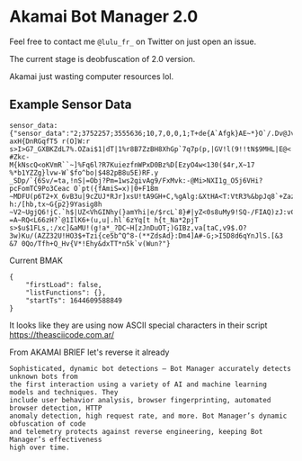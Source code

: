 # Akamai Bot Manager 2.0

Feel free to contact me `@lulu_fr_` on Twitter on just open an issue.

The current stage is deobfuscation of 2.0 version.

Akamai just wasting computer resources lol.

Example Sensor Data
---
```
sensor_data: {"sensor_data":"2;3752257;3555636;10,7,0,0,1;T+de{A`Afgk}AE~*}O`/.Dv@Jv/%8*|vB#*K+I6g2,)#Jz)V-axH{DnRGqfT5 r(O]W:r
s>I>G7_GXBKZdL7%.OZai$1|dT|1%r8B7ZzBH8XhGp`7q7p(p,|GV!l(9!!tN$9MHL|E@<|!h=xOFz_!'@;SAD;]`'a3@*9U=?#Zkc-
M{kNscQ<oKVmR``~]%Fq6l?R7KuiezfnWPxD0Bz%D[EzyO4w<130($4r,X~17 %*b1YZZg}lvw-W`$fo^bo|$482pB8u5E)RF.y
_SDp/`{6Sv/=ta,!nS|=Obj?Pm=1ws2givAg9/FxMvk:-@Mi>NXI1g_O5j6VHi?pcFomTC9Po3Ceac O`pt({fAmiS=x)|0+F18m
~MDFU(p6T2+X_6vB3u|9cZUJ*RJr]xsU!tA9GH+C,%gAlg:&XtHA<T:VtR3%&bpJq8`+ZazuE5?h:/[hb,tx~G{p2}9Yasig8h
~V2~UgjQ6!jC.`h$|UZ<VhGINhy(}amYhi|e/$rcL`8}#|yZ<0s8uMy9!SQ-/FIAQ)zJ:vC+MZM:6A- =A~RQ<L66zH?`@1IlK6+(u,u|.hl`6zYq[t h{t_Na*2pjT
s>$u$1FLs,:/xc]&aMU!(g!a*_?DC~H[zJnDuOT;)GIBz,va[taC,v9$.O?3w)Ku/(AZZ32U!HO3$+Tzi{ce5b^Q^8-(**ZdsAd}:Dm4]A#-G;>I5D8d6qYnJlS.[&3
&7 0Qo/Tfh+Q_Hv{V*!Ehy&dxTT*n5k`v(Wun?"}
```

Current BMAK
```
{
    "firstLoad": false,
    "listFunctions": {},
    "startTs": 1644609588849
}
```

It looks like they are using now ASCII special characters in their script
https://theasciicode.com.ar/


From AKAMAI BRIEF let's reverse it already
```
Sophisticated, dynamic bot detections — Bot Manager accurately detects unknown bots from
the first interaction using a variety of AI and machine learning models and techniques. They
include user behavior analysis, browser fingerprinting, automated browser detection, HTTP
anomaly detection, high request rate, and more. Bot Manager’s dynamic obfuscation of code
and telemetry protects against reverse engineering, keeping Bot Manager’s effectiveness
high over time.
```
